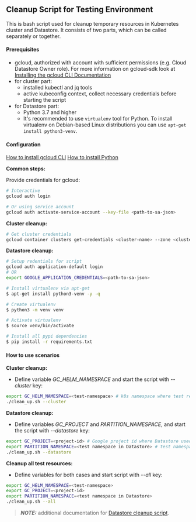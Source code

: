 ## Cleanup Script for Testing Environment

This is bash script used for cleanup temporary resources in Kubernetes cluster and Datastore.
It consists of two parts, which can be called separately or together.

#### **Prerequisites**

* gcloud, authorized with account with sufficient permissions (e.g. Cloud Datastore Owner role). For more information on gcloud-sdk look at [Installing the gcloud CLI Documentation](https://cloud.google.com/sdk/docs/install)
* for cluster part:
  * installed kubectl and jq tools
  * active kubeconfig context, collect necessary credentials before starting the script
* for Datastore part:
  * Python 3.7 and higher
  * It's recommended to use `virtualenv` tool for Python. To install virtualenv on Debian-based Linux distributions you can use `apt-get install python3-venv`.

#### **Configuration**

[How to install gcloud CLI](https://cloud.google.com/sdk/docs/install)
[How to install Python](https://www.python.org/downloads/)

**Common steps:**

Provide credentials for gcloud:

```sh
# Interactive
gcloud auth login

# Or using service account
gcloud auth activate-service-account --key-file <path-to-sa-json>

```

**Cluster cleanup:**

```sh
# Get cluster credentials
gcloud container clusters get-credentials <cluster-name> --zone <cluster-zone> OR --region <cluster-region>

```

**Datastore cleanup:**

```sh
# Setup redentials for script
gcloud auth application-default login
# OR
export GOOGLE_APPLICATION_CREDENTIALS=<path-to-sa-json>

# Install virtualenv via apt-get
$ apt-get install python3-venv -y -q

# Create virtualenv
$ python3 -m venv venv

# Activate virtualenv
$ source venv/bin/activate

# Install all pypi dependencies
$ pip install -r requirements.txt

```

#### **How to use scenarios**

**Cluster cleanup:**

* Define variable _GC_HELM_NAMESPACE_ and start the script with _--cluster_ key:

```sh
export GC_HELM_NAMESPACE=<test-namespace> # k8s namespace where test resources deployed
./clean_up.sh --cluster

```

**Datastore cleanup:**

* Define variables _GC_PROJECT_ and _PARTITION_NAMESPACE_, and start the script with _--datastore_ key:

```sh
export GC_PROJECT=<project-id> # Google project id where Datastore used
export PARTITION_NAMESPACE=<test namespace in Datastore> # test namespace in Datastore
./clean_up.sh --datastore

```

**Cleanup all test resources:**

* Define variables for both cases and start script with _--all_ key:

```sh
export GC_HELM_NAMESPACE=<test-namespace>
export GC_PROJECT=<project-id>
export PARTITION_NAMESPACE=<test namespace in Datastore>
./clean_up.sh --all

```

> ***NOTE:*** additional documentation for [Datastore cleanup script](https://community.opengroup.org/osdu/platform/deployment-and-operations/infra-gcp-provisioning/-/blob/master/tools/README.md).
